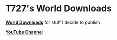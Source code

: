 # T727's World Downloads
[**World Downloads**](https://github.com/T-727/T727-WDL/releases) for stuff I decide to publish

[**YouTube Channe**l](https://www.youtube.com/channel/UCqWN59-FWvGqIlawe-I57iA)
